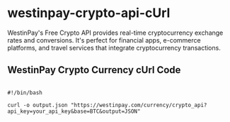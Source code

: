 # westinpay-crypto-api-cUrl
WestinPay's Free Crypto API provides real-time cryptocurrency exchange rates and conversions. It's perfect for financial apps, e-commerce platforms, and travel services that integrate cryptocurrency transactions.

## WestinPay Crypto Currency cUrl Code

```curl

#!/bin/bash

curl -o output.json "https://westinpay.com/currency/crypto_api?api_key=your_api_key&base=BTC&output=JSON"
